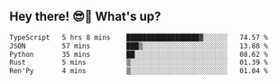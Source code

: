 ## Hey there! 😎👋 What's up?

<!--START_SECTION:waka-->

```txt
TypeScript   5 hrs 8 mins    ██████████████████▓░░░░░░   74.57 %
JSON         57 mins         ███▒░░░░░░░░░░░░░░░░░░░░░   13.88 %
Python       35 mins         ██░░░░░░░░░░░░░░░░░░░░░░░   08.62 %
Rust         5 mins          ▒░░░░░░░░░░░░░░░░░░░░░░░░   01.39 %
Ren'Py       4 mins          ▒░░░░░░░░░░░░░░░░░░░░░░░░   01.04 %
```

<!--END_SECTION:waka-->
